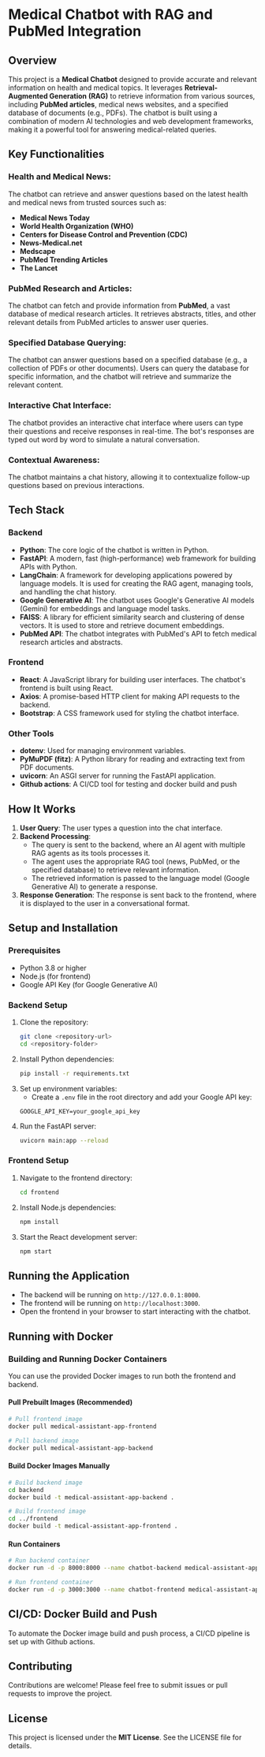 # Medical Chatbot with RAG and PubMed Integration

## Overview
This project is a **Medical Chatbot** designed to provide accurate and relevant information on health and medical topics. It leverages **Retrieval-Augmented Generation (RAG)** to retrieve information from various sources, including **PubMed articles**, medical news websites, and a specified database of documents (e.g., PDFs). The chatbot is built using a combination of modern AI technologies and web development frameworks, making it a powerful tool for answering medical-related queries.

## Key Functionalities

### Health and Medical News:
The chatbot can retrieve and answer questions based on the latest health and medical news from trusted sources such as:
- **Medical News Today**
- **World Health Organization (WHO)**
- **Centers for Disease Control and Prevention (CDC)**
- **News-Medical.net**
- **Medscape**
- **PubMed Trending Articles**
- **The Lancet**

### PubMed Research and Articles:
The chatbot can fetch and provide information from **PubMed**, a vast database of medical research articles. It retrieves abstracts, titles, and other relevant details from PubMed articles to answer user queries.

### Specified Database Querying:
The chatbot can answer questions based on a specified database (e.g., a collection of PDFs or other documents). Users can query the database for specific information, and the chatbot will retrieve and summarize the relevant content.

### Interactive Chat Interface:
The chatbot provides an interactive chat interface where users can type their questions and receive responses in real-time. The bot's responses are typed out word by word to simulate a natural conversation.

### Contextual Awareness:
The chatbot maintains a chat history, allowing it to contextualize follow-up questions based on previous interactions.

## Tech Stack

### Backend
- **Python**: The core logic of the chatbot is written in Python.
- **FastAPI**: A modern, fast (high-performance) web framework for building APIs with Python.
- **LangChain**: A framework for developing applications powered by language models. It is used for creating the RAG agent, managing tools, and handling the chat history.
- **Google Generative AI**: The chatbot uses Google's Generative AI models (Gemini) for embeddings and language model tasks.
- **FAISS**: A library for efficient similarity search and clustering of dense vectors. It is used to store and retrieve document embeddings.
- **PubMed API**: The chatbot integrates with PubMed's API to fetch medical research articles and abstracts.

### Frontend
- **React**: A JavaScript library for building user interfaces. The chatbot's frontend is built using React.
- **Axios**: A promise-based HTTP client for making API requests to the backend.
- **Bootstrap**: A CSS framework used for styling the chatbot interface.

### Other Tools
- **dotenv**: Used for managing environment variables.
- **PyMuPDF (fitz)**: A Python library for reading and extracting text from PDF documents.
- **uvicorn**: An ASGI server for running the FastAPI application.
- **Github actions**: A CI/CD tool for testing and docker build and push
## How It Works

1. **User Query**: The user types a question into the chat interface.
2. **Backend Processing**:
   - The query is sent to the backend, where an AI agent with multiple RAG agents as its tools processes it.
   - The agent uses the appropriate RAG tool (news, PubMed, or the specified database) to retrieve relevant information.
   - The retrieved information is passed to the language model (Google Generative AI) to generate a response.
3. **Response Generation**: The response is sent back to the frontend, where it is displayed to the user in a conversational format.

## Setup and Installation

### Prerequisites
- Python 3.8 or higher
- Node.js (for frontend)
- Google API Key (for Google Generative AI)

### Backend Setup
1. Clone the repository:
    ```bash
    git clone <repository-url>
    cd <repository-folder>
    ```
2. Install Python dependencies:
    ```bash
    pip install -r requirements.txt
    ```
3. Set up environment variables:
    - Create a `.env` file in the root directory and add your Google API key:
    ```plaintext
    GOOGLE_API_KEY=your_google_api_key
    ```
4. Run the FastAPI server:
    ```bash
    uvicorn main:app --reload
    ```

### Frontend Setup
1. Navigate to the frontend directory:
    ```bash
    cd frontend
    ```
2. Install Node.js dependencies:
    ```bash
    npm install
    ```
3. Start the React development server:
    ```bash
    npm start
    ```

## Running the Application
- The backend will be running on `http://127.0.0.1:8000`.
- The frontend will be running on `http://localhost:3000`.
- Open the frontend in your browser to start interacting with the chatbot.

## Running with Docker

### Building and Running Docker Containers
You can use the provided Docker images to run both the frontend and backend.

#### Pull Prebuilt Images (Recommended)
```bash
# Pull frontend image
docker pull medical-assistant-app-frontend

# Pull backend image
docker pull medical-assistant-app-backend
```

#### Build Docker Images Manually
```bash
# Build backend image
cd backend
docker build -t medical-assistant-app-backend .

# Build frontend image
cd ../frontend
docker build -t medical-assistant-app-frontend .
```

#### Run Containers
```bash
# Run backend container
docker run -d -p 8000:8000 --name chatbot-backend medical-assistant-app-backend

# Run frontend container
docker run -d -p 3000:3000 --name chatbot-frontend medical-assistant-app-frontend
```

## CI/CD: Docker Build and Push
To automate the Docker image build and push process, a CI/CD pipeline is set up with Github actions.


## Contributing
Contributions are welcome! Please feel free to submit issues or pull requests to improve the project.

## License
This project is licensed under the **MIT License**. See the LICENSE file for details.

